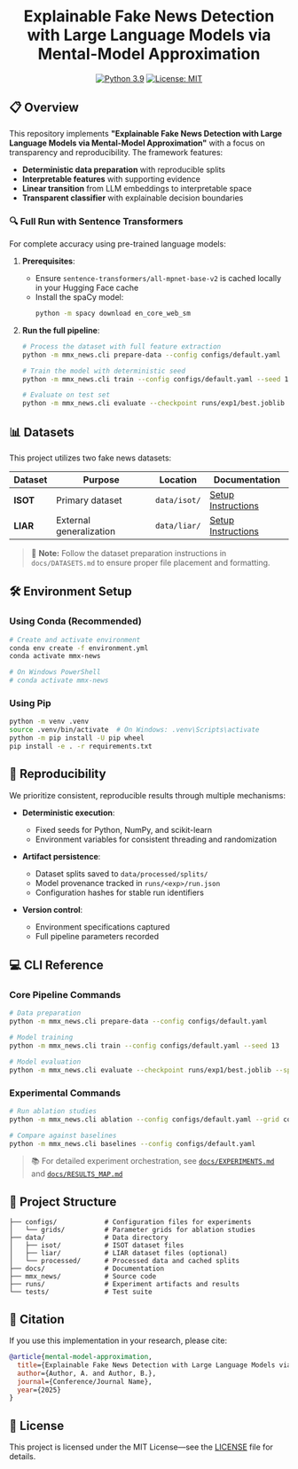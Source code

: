 <div align="center">

# Explainable Fake News Detection with Large Language Models via Mental-Model Approximation

[![Python 3.9](https://img.shields.io/badge/python-3.9-blue.svg)](https://www.python.org/downloads/release/python-3916/)
[![License: MIT](https://img.shields.io/badge/License-MIT-yellow.svg)](https://opensource.org/licenses/MIT)

</div>

## 📋 Overview

This repository implements **"Explainable Fake News Detection with Large Language Models via Mental-Model Approximation"** with a focus on transparency and reproducibility. The framework features:

- **Deterministic data preparation** with reproducible splits
- **Interpretable features** with supporting evidence
- **Linear transition** from LLM embeddings to interpretable space
- **Transparent classifier** with explainable decision boundaries

### 🔍 Full Run with Sentence Transformers

For complete accuracy using pre-trained language models:

1. **Prerequisites**:
   - Ensure `sentence-transformers/all-mpnet-base-v2` is cached locally in your Hugging Face cache
   - Install the spaCy model:
     ```bash
     python -m spacy download en_core_web_sm
     ```

2. **Run the full pipeline**:
   ```bash
   # Process the dataset with full feature extraction
   python -m mmx_news.cli prepare-data --config configs/default.yaml

   # Train the model with deterministic seed
   python -m mmx_news.cli train --config configs/default.yaml --seed 13

   # Evaluate on test set
   python -m mmx_news.cli evaluate --checkpoint runs/exp1/best.joblib --split test
   ```

## 📊 Datasets

This project utilizes two fake news datasets:

| Dataset  | Purpose                 | Location     | Documentation                               |
|----------|-------------------------|--------------|---------------------------------------------|
| **ISOT** | Primary dataset         | `data/isot/` | [Setup Instructions](docs/DATASETS.md#isot) |
| **LIAR** | External generalization | `data/liar/` | [Setup Instructions](docs/DATASETS.md#liar) |

> 📝 **Note:** Follow the dataset preparation instructions in `docs/DATASETS.md` to ensure proper file placement and formatting.

## 🛠️ Environment Setup

### Using Conda (Recommended)

```bash
# Create and activate environment
conda env create -f environment.yml
conda activate mmx-news

# On Windows PowerShell
# conda activate mmx-news
```

### Using Pip

```bash
python -m venv .venv
source .venv/bin/activate  # On Windows: .venv\Scripts\activate
python -m pip install -U pip wheel
pip install -e . -r requirements.txt
```

## 🔄 Reproducibility

We prioritize consistent, reproducible results through multiple mechanisms:

- **Deterministic execution**:
  - Fixed seeds for Python, NumPy, and scikit-learn
  - Environment variables for consistent threading and randomization

- **Artifact persistence**:
  - Dataset splits saved to `data/processed/splits/`
  - Model provenance tracked in `runs/<exp>/run.json`
  - Configuration hashes for stable run identifiers

- **Version control**:
  - Environment specifications captured
  - Full pipeline parameters recorded

## 💻 CLI Reference

### Core Pipeline Commands

```bash
# Data preparation
python -m mmx_news.cli prepare-data --config configs/default.yaml

# Model training
python -m mmx_news.cli train --config configs/default.yaml --seed 13

# Model evaluation
python -m mmx_news.cli evaluate --checkpoint runs/exp1/best.joblib --split test
```

### Experimental Commands

```bash
# Run ablation studies
python -m mmx_news.cli ablation --config configs/default.yaml --grid configs/grids/ablations.yaml

# Compare against baselines
python -m mmx_news.cli baselines --config configs/default.yaml
```

> 📚 For detailed experiment orchestration, see [`docs/EXPERIMENTS.md`](docs/EXPERIMENTS.md) and [`docs/RESULTS_MAP.md`](docs/RESULTS_MAP.md)

## 📁 Project Structure

```
├── configs/            # Configuration files for experiments
│   └── grids/          # Parameter grids for ablation studies
├── data/               # Data directory
│   ├── isot/           # ISOT dataset files
│   ├── liar/           # LIAR dataset files (optional)
│   └── processed/      # Processed data and cached splits
├── docs/               # Documentation
├── mmx_news/           # Source code
├── runs/               # Experiment artifacts and results
└── tests/              # Test suite
```

## 📖 Citation

If you use this implementation in your research, please cite:

```bibtex
@article{mental-model-approximation,
  title={Explainable Fake News Detection with Large Language Models via Mental-Model Approximation},
  author={Author, A. and Author, B.},
  journal={Conference/Journal Name},
  year={2025}
}
```

## 📄 License

This project is licensed under the MIT License—see the [LICENSE](LICENSE) file for details.
